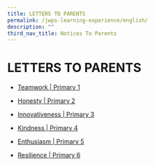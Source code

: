 ```yaml
---
title: LETTERS TO PARENTS
permalink: /jwps-learning-experience/english/
description: ""
third_nav_title: Notices To Parents
---
```








# LETTERS TO PARENTS

* <a href="/information-and-updates/LETTERS-TO-PARENTS/teamwork-p1">Teamwork | Primary 1</a>

* <a href="/information-and-updates/LETTERS-TO-PARENTS/honesty-p2">Honesty | Primary 2</a>

* <a href="/information-and-updates/LETTERS-TO-PARENTS/innovativeness-p3">Innovativeness | Primary 3</a>

* <a href="/information-and-updates/LETTERS-TO-PARENTS/kindness-p4">Kindness | Primary 4</a>

* <a href="/information-and-updates/LETTERS-TO-PARENTS/enthusiasm-p5">Enthusiasm | Primary 5</a> 

* <a href="/information-and-updates/LETTERS-TO-PARENTS/resilience-p6">Resilience | Primary 6</a>
